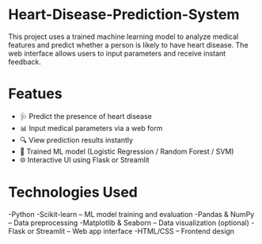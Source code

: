 # Heart-Disease-Prediction-System
This project uses a trained machine learning model to analyze medical features and predict whether a person is likely to have heart disease. The web interface allows users to input parameters and receive instant feedback.

 # Featues
- 🩺 Predict the presence of heart disease
- 📊 Input medical parameters via a web form
- 🔍 View prediction results instantly
- 💾 Trained ML model (Logistic Regression / Random Forest / SVM)
- 🌐 Interactive UI using Flask or Streamlit

# Technologies Used
-Python
-Scikit-learn – ML model training and evaluation
-Pandas & NumPy – Data preprocessing
-Matplotlib & Seaborn – Data visualization (optional)
-Flask or Streamlit – Web app interface
-HTML/CSS – Frontend design
